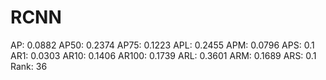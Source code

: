 # RCNN

AP: 0.0882
AP50: 0.2374
AP75: 0.1223
APL: 0.2455
APM: 0.0796
APS: 0.1
AR1: 0.0303
AR10: 0.1406
AR100: 0.1739
ARL: 0.3601
ARM: 0.1689
ARS: 0.1
Rank: 36